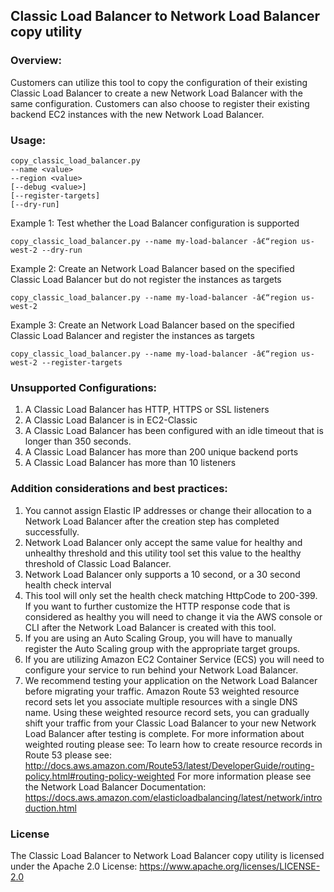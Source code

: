 ## Classic Load Balancer to Network Load Balancer copy utility
 
### Overview:
Customers can utilize this tool to copy the configuration of their existing Classic Load Balancer to create a new Network Load Balancer with the same configuration. Customers can also choose to register their existing backend EC2 instances with the new Network Load Balancer.
 
### Usage:
```
copy_classic_load_balancer.py
--name <value>
--region <value>
[--debug <value>]
[--register-targets]
[--dry-run]
```

Example 1: Test whether the Load Balancer configuration is supported
```
copy_classic_load_balancer.py --name my-load-balancer -â€“region us-west-2 --dry-run
```

Example 2: Create an Network Load Balancer based on the specified Classic Load Balancer but do not register the instances as targets
```
copy_classic_load_balancer.py --name my-load-balancer -â€“region us-west-2
```

Example 3: Create an Network Load Balancer based on the specified Classic Load Balancer and register the instances as targets
```
copy_classic_load_balancer.py --name my-load-balancer -â€“region us-west-2 --register-targets
```
 
### Unsupported Configurations:
1. A Classic Load Balancer has HTTP, HTTPS or SSL listeners
2. A Classic Load Balancer is in EC2-Classic
3. A Classic Load Balancer has been configured with an idle timeout that is longer than 350 seconds.
4. A Classic Load Balancer has more than 200 unique backend ports
5. A Classic Load Balancer has more than 10 listeners


### Addition considerations and best practices:
1. You cannot assign Elastic IP addresses or change their allocation to a Network Load Balancer after the creation step has completed successfully.
2. Network Load Balancer only accept the same value for healthy and unhealthy threshold and this utility tool set this value to the healthy threshold of Classic Load Balancer.
3. Network Load Balancer only supports a 10 second, or a 30 second health check interval
4. This tool will only set the health check matching HttpCode to 200-399. If you want to further customize the HTTP response code that is considered as healthy you will need to change it via the AWS console or CLI after the Network Load Balancer is created with this tool.
5. If you are using an Auto Scaling Group, you will have to manually register the Auto Scaling group with the appropriate target groups.
6. If you are utilizing Amazon EC2 Container Service (ECS) you will need to configure your service to run behind your Network Load Balancer.
7. We recommend testing your application on the Network Load Balancer before migrating your traffic. Amazon Route 53 weighted resource record sets let you associate multiple resources with a single DNS name. Using these weighted resource record sets, you can gradually shift your traffic from your Classic Load Balancer to your new Network Load Balancer after testing is complete. For more information about weighted routing please see:
To learn how to create resource records in Route 53 please see: http://docs.aws.amazon.com/Route53/latest/DeveloperGuide/routing-policy.html#routing-policy-weighted
For more information please see the Network Load Balancer Documentation: https://docs.aws.amazon.com/elasticloadbalancing/latest/network/introduction.html
 
### License
The Classic Load Balancer to Network Load Balancer copy utility is licensed under the Apache 2.0 License: https://www.apache.org/licenses/LICENSE-2.0


